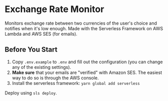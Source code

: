 # Exchange Rate Monitor
Monitors exchange rate between two currencies of the user's choice and notifies when it's low enough.
Made with the Serverless Framework on AWS Lambda and AWS SES (for emails).

## Before You Start
1. Copy `.env.example` to `.env` and fill out the configuration (you can change any of the existing settings).
2. **Make sure** that your emails are "verified" with Amazon SES. The easiest way to do so is through the AWS console.
3. Install the serverless framework: `yarn global add serverless`

Deploy using `sls deploy`.